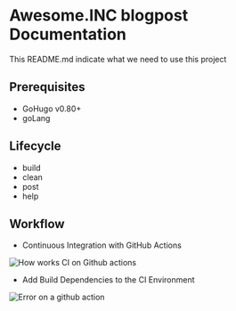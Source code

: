 # Awesome.INC blogpost Documentation
This README.md indicate what we need to use this project

## Prerequisites
- GoHugo v0.80+
- goLang

## Lifecycle
- build
- clean
- post
- help

## Workflow

- Continuous Integration with GitHub Actions

![How works CI on Github actions](https://dduportal.github.io/public/holberton/m3-t0-0.png)

- Add Build Dependencies to the CI Environment

![Error on a github action](https://dduportal.github.io/public/holberton/m3-t1-0.png)
